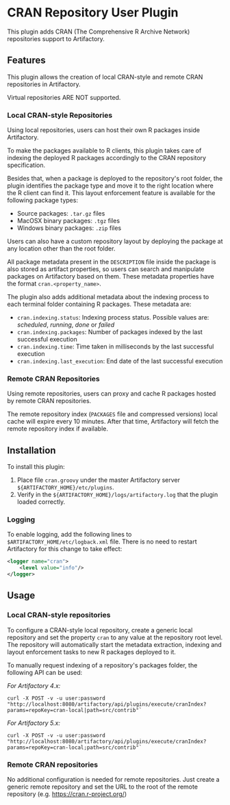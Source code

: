 # CRAN Repository User Plugin

This plugin adds CRAN (The Comprehensive R Archive Network) repositories support to Artifactory.

## Features

This plugin allows the creation of local CRAN-style and remote CRAN repositories in Artifactory. 

Virtual repositories ARE NOT supported.

### Local CRAN-style Repositories

Using local repositories, users can host their own R packages inside Artifactory.

To make the packages available to R clients, this plugin takes care of indexing the deployed R packages accordingly to the CRAN repository specification. 

Besides that, when a package is deployed to the repository's root folder, the plugin identifies the package type and move it to the right location where the R client can find it. This layout enforcement feature is available for the following package types:

- Source packages: `.tar.gz` files
- MacOSX binary packages: `.tgz` files
- Windows binary packages: `.zip` files 

Users can also have a custom repository layout by deploying the package at any location other than the root folder.

All package metadata present in the `DESCRIPTION` file inside the package is also stored as artifact properties, so users can search and manipulate packages on Artifactory based on them. These metadata properties have the format `cran.<property_name>`.

The plugin also adds additional metadata about the indexing process to each terminal folder containing R packages. These metadata are:

- `cran.indexing.status`: Indexing process status. Possible values are: *scheduled*, *running*, *done* or *failed*
- `cran.indexing.packages`: Number of packages indexed by the last successful execution
- `cran.indexing.time`: Time taken in milliseconds by the last successful execution
- `cran.indexing.last_execution`: End date of the last successful execution

### Remote CRAN Repositories

Using remote repositories, users can proxy and cache R packages hosted by remote CRAN repositories.

The remote repository index (`PACKAGES` file and compressed versions) local cache will expire every 10 minutes. After that time, Artifactory will fetch the remote repository index if available.

## Installation

To install this plugin:

1. Place file `cran.groovy` under the master Artifactory server `${ARTIFACTORY_HOME}/etc/plugins`.
2. Verify in the `${ARTIFACTORY_HOME}/logs/artifactory.log` that the plugin loaded correctly.

### Logging

To enable logging, add the following lines to `$ARTIFACTORY_HOME/etc/logback.xml` file. There is no need to restart Artifactory for this change to take effect:

```xml
<logger name="cran">
    <level value="info"/>
</logger>
```

## Usage

### Local CRAN-style repositories

To configure a CRAN-style local repository, create a generic local repository and set the property `cran` to any value at the repository root level. The repository will automatically start the metadata extraction, indexing and layout enforcement tasks to new R packages deployed to it.

To manually request indexing of a repository's packages folder, the following API can be used:

*For Artifactory 4.x:*
```
curl -X POST -v -u user:password "http://localhost:8080/artifactory/api/plugins/execute/cranIndex?params=repoKey=cran-local|path=src/contrib"`
```

*For Artifactory 5.x:*
```
curl -X POST -v -u user:password "http://localhost:8080/artifactory/api/plugins/execute/cranIndex?params=repoKey=cran-local;path=src/contrib"`
```

### Remote CRAN repositories

No additional configuration is needed for remote repositories. Just create a generic remote repository and set the URL to the root of the remote repository (e.g. https://cran.r-project.org/)
